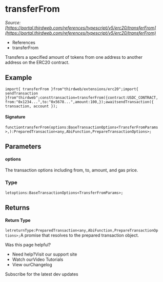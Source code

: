 # transferFrom

*Source: [https://portal.thirdweb.com/references/typescript/v5/erc20/transferFrom](https://portal.thirdweb.com/references/typescript/v5/erc20/transferFrom)*

* References
* transferFrom

Transfers a specified amount of tokens from one address to another address on the ERC20 contract.

## Example

`import{ transferFrom }from"thirdweb/extensions/erc20";import{ sendTransaction }from"thirdweb";consttransaction=transferFrom({contract:USDC_CONTRACT,from:"0x1234...",to:"0x5678...",amount:100,});awaitsendTransaction({ transaction, account });`
#### Signature

`functiontransferFrom(options:BaseTransactionOptions<TransferFromParams>,):PreparedTransaction<any,AbiFunction,PrepareTransactionOptions>;`
## Parameters

#### options

The transaction options including from, to, amount, and gas price.

### Type

`letoptions:BaseTransactionOptions<TransferFromParams>;`
## Returns

#### Return Type

`letreturnType:PreparedTransaction<any,AbiFunction,PrepareTransactionOptions>;`A promise that resolves to the prepared transaction object.

Was this page helpful?

* Need help?Visit our support site
* Watch ourVideo Tutorials
* View ourChangelog

Subscribe for the latest dev updates


